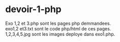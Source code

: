 # devoir-1-php
Exo 1,2 et 3.php sont les pages php demmandees.    
exo1,2 et3.txt sont le code php/html de ces pages.     
1,2,3,4,5.jpg sont les images deploye dans exo1.php.       
